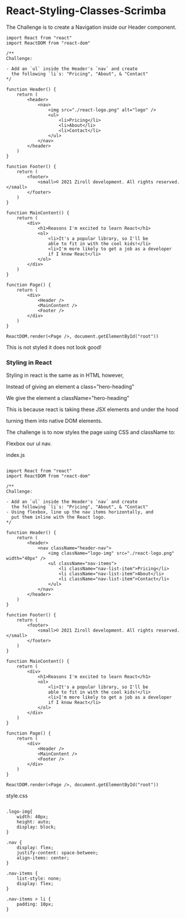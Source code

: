 # React-Styling-Classes-Scrimba

The Challenge is to create a Navigation inside our Header component.

```
import React from "react"
import ReactDOM from "react-dom"

/**
Challenge: 

- Add an `ul` inside the Header's `nav` and create
  the following `li`s: "Pricing", "About", & "Contact"
*/

function Header() {
    return (
        <header>
            <nav>
                <img src="./react-logo.png" alt="logo" />
                <ul>
                    <li>Pricing</li>
                    <li>About</li>
                    <li>Contact</li>
                </ul>
            </nav>
        </header>
    )
}

function Footer() {
    return (
        <footer>
            <small>© 2021 Ziroll development. All rights reserved.</small>
        </footer>
    )
}

function MainContent() {
    return (
        <div>
            <h1>Reasons I'm excited to learn React</h1>
            <ol>
                <li>It's a popular library, so I'll be 
                able to fit in with the cool kids!</li>
                <li>I'm more likely to get a job as a developer
                if I know React</li>
            </ol>
        </div>
    )
}

function Page() {
    return (
        <div>
            <Header />
            <MainContent />
            <Footer />
        </div>
    )
}

ReactDOM.render(<Page />, document.getElementById("root"))
```

This is not styled it does not look good!



### Styling in React

Styling in react is the same as in HTML however,

Instead of giving an element a class="hero-heading"

We give the element a className="hero-heading"

This is because react is taking these JSX elements and under the hood

turning them into native DOM elements.

The challenge is to now styles the page using CSS and className to:

Flexbox our ul nav.

index.js
```

import React from "react"
import ReactDOM from "react-dom"

/**
Challenge: 

- Add an `ul` inside the Header's `nav` and create
  the following `li`s: "Pricing", "About", & "Contact"
- Using flexbox, line up the nav items horizontally, and
  put them inline with the React logo.
*/

function Header() {
    return (
        <header>
            <nav className="header-nav">
                <img className="logo-img" src="./react-logo.png" width="40px" />
                <ul className="nav-items">
                    <li className="nav-list-item">Pricing</li>
                    <li className="nav-list-item">About</li>
                    <li className="nav-list-item">Contact</li>
                </ul>
            </nav>
        </header>
    )
}

function Footer() {
    return (
        <footer>
            <small>© 2021 Ziroll development. All rights reserved.</small>
        </footer>
    )
}

function MainContent() {
    return (
        <div>
            <h1>Reasons I'm excited to learn React</h1>
            <ol>
                <li>It's a popular library, so I'll be 
                able to fit in with the cool kids!</li>
                <li>I'm more likely to get a job as a developer
                if I know React</li>
            </ol>
        </div>
    )
}

function Page() {
    return (
        <div>
            <Header />
            <MainContent />
            <Footer />
        </div>
    )
}

ReactDOM.render(<Page />, document.getElementById("root"))

```

style.css
```

.logo-img{
    width: 40px;
    height: auto;
    display: block;
}

.nav {
    display: flex;
    justify-content: space-between;
    align-items: center;
}

.nav-items {
    list-style: none;
    display: flex;
}

.nav-items > li {
    padding: 10px;
}


```











